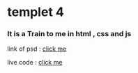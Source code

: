 # templet 4
### It is a Train to me in html , css and js

<p >link of psd :
    <a href="https://www.graphberry.com/item/sparkle-free-multipurpose-tweb-emplate"> 
    click me
    </a>
</p>
<p align="left" >live code :
    <a href="https://ahmeddoban.github.io/template-4"> 
    click me
    </a>
</p>
